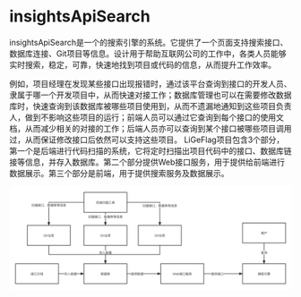 # insightsApiSearch

insightsApiSearch是一个的搜索引擎的系统。它提供了一个页面支持搜索接口、数据库连接、Git项目等信息。设计用于帮助互联网公司的工作中，各类人员能够实时搜索，稳定，可靠，快速地找到项目或代码的信息，从而提升工作效率。

例如，项目经理在发现某些接口出现报错时，通过该平台查询到接口的开发人员、隶属于哪一个开发项目中，从而快速对接工作；数据库管理也可以在需要修改数据库时，快速查询到该数据库被哪些项目使用到，从而不遗漏地通知到这些项目负责人，做到不影响这些项目的运行；前端人员可以通过它查询到每个接口的使用文档，从而减少相关的对接的工作；后端人员亦可以查询到某个接口被哪些项目调用过，从而保证修改接口后依然可以支持这些项目。
LiGeFlag项目包含3个部分，第一个是后端进行代码扫描的系统，它将定时扫描出项目代码中的接口、数据库链接等信息，并存入数据库。第二个部分提供Web接口服务，用于提供给前端进行数据展示。第三个部分是前端，用于提供搜索服务及数据展示。

![image](https://raw.githubusercontent.com/insightsvalue/insightsApiSearch/main/%E6%9E%B6%E6%9E%84.png)
